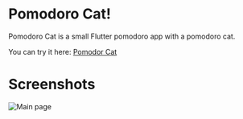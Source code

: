 # Pomodoro Cat!

Pomodoro Cat is a small Flutter pomodoro app with a pomodoro cat.

You can try it here:
[Pomodor Cat](https://antigones.github.io/flutter_pomodoro_cat_web/index.html)

# Screenshots

![Main page](https://antigones.github.io/flutter_pomodoro_cat_web/screenshots/pomodoro.png)
